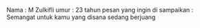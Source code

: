 Nama : M Zulkifli
umur : 23 tahun
pesan yang ingin di sampaikan : Semangat untuk  kamu yang disana sedang berjuang
